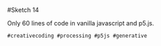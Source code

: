 #Sketch 14

Only 60 lines of code in vanilla javascript and p5.js.

`#creativecoding #processing #p5js #generative`